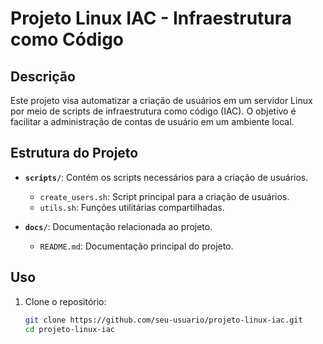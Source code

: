 # Projeto Linux IAC - Infraestrutura como Código

## Descrição
Este projeto visa automatizar a criação de usuários em um servidor Linux por meio de scripts de infraestrutura como código (IAC). O objetivo é facilitar a administração de contas de usuário em um ambiente local.

## Estrutura do Projeto
- **`scripts/`**: Contém os scripts necessários para a criação de usuários.
  - `create_users.sh`: Script principal para a criação de usuários.
  - `utils.sh`: Funções utilitárias compartilhadas.
  
- **`docs/`**: Documentação relacionada ao projeto.
  - `README.md`: Documentação principal do projeto.

## Uso
1. Clone o repositório:
   ```bash
   git clone https://github.com/seu-usuario/projeto-linux-iac.git
   cd projeto-linux-iac
